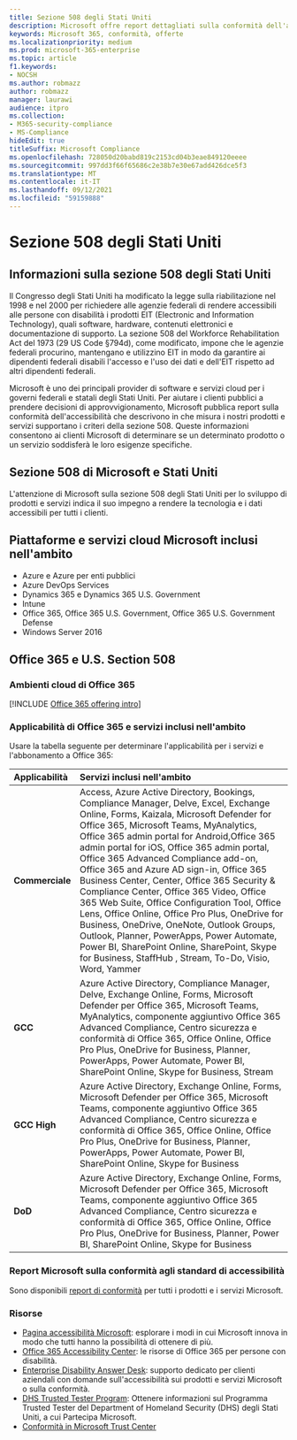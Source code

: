```yaml
---
title: Sezione 508 degli Stati Uniti
description: Microsoft offre report dettagliati sulla conformità dell'accessibilità per molti dei suoi servizi cloud che descrivono le funzionalità di accessibilità di tali servizi.
keywords: Microsoft 365, conformità, offerte
ms.localizationpriority: medium
ms.prod: microsoft-365-enterprise
ms.topic: article
f1.keywords:
- NOCSH
ms.author: robmazz
author: robmazz
manager: laurawi
audience: itpro
ms.collection:
- M365-security-compliance
- MS-Compliance
hideEdit: true
titleSuffix: Microsoft Compliance
ms.openlocfilehash: 728050d20babd819c2153cd04b3eae849120eeee
ms.sourcegitcommit: 997dd3f66f65686c2e38b7e30e67add426dce5f3
ms.translationtype: MT
ms.contentlocale: it-IT
ms.lasthandoff: 09/12/2021
ms.locfileid: "59159888"
---
```

# <a name="us-section-508"></a>Sezione 508 degli Stati Uniti

## <a name="about-us-section-508"></a>Informazioni sulla sezione 508 degli Stati Uniti

Il Congresso degli Stati Uniti ha modificato la legge sulla riabilitazione nel 1998 e nel 2000 per richiedere alle agenzie federali di rendere accessibili alle persone con disabilità i prodotti EIT (Electronic and Information Technology), quali software, hardware, contenuti elettronici e documentazione di supporto. La sezione 508 del Workforce Rehabilitation Act del 1973 (29 US Code §794d), come modificato, impone che le agenzie federali procurino, mantengano e utilizzino EIT in modo da garantire ai dipendenti federali disabili l'accesso e l'uso dei dati e dell'EIT rispetto ad altri dipendenti federali.

Microsoft è uno dei principali provider di software e servizi cloud per i governi federali e statali degli Stati Uniti.  Per aiutare i clienti pubblici a prendere decisioni di approvvigionamento, Microsoft pubblica report sulla conformità dell'accessibilità che descrivono in che misura i nostri prodotti e servizi supportano i criteri della sezione 508.  Queste informazioni consentono ai clienti Microsoft di determinare se un determinato prodotto o un servizio soddisferà le loro esigenze specifiche.

## <a name="microsoft-and-us-section-508"></a>Sezione 508 di Microsoft e Stati Uniti

L'attenzione di Microsoft sulla sezione 508 degli Stati Uniti per lo sviluppo di prodotti e servizi indica il suo impegno a rendere la tecnologia e i dati accessibili per tutti i clienti.

## <a name="microsoft-in-scope-cloud-platforms--services"></a>Piattaforme e servizi cloud Microsoft inclusi nell'ambito

- Azure e Azure per enti pubblici
- Azure DevOps Services
- Dynamics 365 e Dynamics 365 U.S. Government
- Intune
- Office 365, Office 365 U.S. Government, Office 365 U.S. Government Defense
- Windows Server 2016

## <a name="office-365-and-us-section-508"></a>Office 365 e U.S. Section 508

### <a name="office-365-cloud-environments"></a>Ambienti cloud di Office 365

[!INCLUDE [Office 365 offering intro](../includes/o365-offering-introduction.md)]

### <a name="office-365-applicability-and-in-scope-services"></a>Applicabilità di Office 365 e servizi inclusi nell'ambito

Usare la tabella seguente per determinare l'applicabilità per i servizi e l'abbonamento a Office 365:

| **Applicabilità** | **Servizi inclusi nell'ambito** |
|:------------------|:----------------------|
| **Commerciale** | Access, Azure Active Directory, Bookings, Compliance Manager, Delve, Excel, Exchange Online, Forms, Kaizala, Microsoft Defender for Office 365, Microsoft Teams, MyAnalytics, Office 365 admin portal for Android,Office 365 admin portal for iOS, Office 365 admin portal, Office 365 Advanced Compliance add-on, Office 365 and Azure AD sign-in, Office 365 Business Center, Center, Office 365 Security & Compliance Center, Office 365 Video, Office 365 Web Suite, Office Configuration Tool, Office Lens, Office Online, Office Pro Plus, OneDrive for Business, OneDrive, OneNote, Outlook Groups, Outlook, Planner, PowerApps, Power Automate, Power BI, SharePoint Online, SharePoint, Skype for Business, StaffHub , Stream, To-Do, Visio, Word, Yammer  |
| **GCC** | Azure Active Directory, Compliance Manager, Delve, Exchange Online, Forms, Microsoft Defender per Office 365, Microsoft Teams, MyAnalytics, componente aggiuntivo Office 365 Advanced Compliance, Centro sicurezza e conformità di Office 365, Office Online, Office Pro Plus, OneDrive for Business, Planner, PowerApps, Power Automate, Power BI, SharePoint Online, Skype for Business, Stream |
| **GCC High** | Azure Active Directory, Exchange Online, Forms, Microsoft Defender per Office 365, Microsoft Teams, componente aggiuntivo Office 365 Advanced Compliance, Centro sicurezza e conformità di Office 365, Office Online, Office Pro Plus, OneDrive for Business, Planner, PowerApps, Power Automate, Power BI, SharePoint Online, Skype for Business |
| **DoD** | Azure Active Directory, Exchange Online, Forms, Microsoft Defender per Office 365, Microsoft Teams, componente aggiuntivo Office 365 Advanced Compliance, Centro sicurezza e conformità di Office 365, Office Online, Office Pro Plus, OneDrive for Business, Planner, Power BI, SharePoint Online, Skype for Business |

### <a name="microsoft-accessibility-conformance-reports"></a>Report Microsoft sulla conformità agli standard di accessibilità

Sono disponibili [report di conformità](https://cloudblogs.microsoft.com/industry-blog/government/2018/09/11/accessibility-conformance-reports/) per tutti i prodotti e i servizi Microsoft.

### <a name="resources"></a>Risorse

- [Pagina accessibilità Microsoft](https://go.microsoft.com/fwlink/p/?linkid=2051579): esplorare i modi in cui Microsoft innova in modo che tutti hanno la possibilità di ottenere di più.
- [Office 365 Accessibility Center](https://go.microsoft.com/fwlink/p/?linkid=2051801): le risorse di Office 365 per persone con disabilità.
- [Enterprise Disability Answer Desk](https://go.microsoft.com/fwlink/p/?linkid=2050890): supporto dedicato per clienti aziendali con domande sull'accessibilità sui prodotti e servizi Microsoft o sulla conformità.
- [DHS Trusted Tester Program](https://go.microsoft.com/fwlink/?linkid=2052171): Ottenere informazioni sul Programma Trusted Tester del Department of Homeland Security (DHS) degli Stati Uniti, a cui Partecipa Microsoft.
- [Conformità in Microsoft Trust Center](https://www.microsoft.com/trust-center/compliance/compliance-overview)
